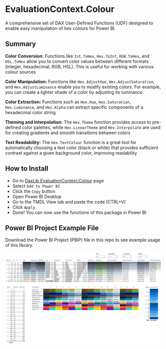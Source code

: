 
# EvaluationContext.Colour

A comprehensive set of DAX User-Defined Functions (UDF) designed to enable easy manipulation of hex colours for Power BI.

## Summary

**Color Conversion:** Functions like `Int.ToHex`, `Hex.ToInt`, `RGB.ToHex`, and `HSL.ToHex` allow you to convert color values between different formats (integer, hexadecimal, RGB, HSL). This is useful for working with various colour sources

**Color Manipulation:** Functions like `Hex.AdjustHue`, `Hex.AdjustSaturation`, and `Hex.AdjustLuminance` enable you to modify existing colors. For example, you can create a lighter shade of a color by adjusting its luminance.

**Color Extraction:** Functions such as `Hex.Hue`, `Hex.Saturation`, `Hex.Luminance`, and `Hex.Alpha` can extract specific components of a hexadecimal color string

**Theming and Interpolation:** The `Hex.Theme` function provides access to pre-defined color palettes, while `Hex.LinearTheme` and `Hex.Interpolate` are used for creating gradients and smooth transitions between colors

**Text Readability:** The `Hex.TextColour` function is a great tool for automatically choosing a text color (black or white) that provides sufficient contrast against a given background color, improving readability

## How to Install

- Go to [DaxLib EvaluationContext.Colour](https://daxlib.org/package/EvaluationContext.Colour/) page
- Select `Add to Power BI`
- Click the `Copy` button
- Open Power BI Desktop
- Go to the TMDL View tab and paste the code (CTRL+V)
- Click `Apply`
- Done! You can now use the functions of this package in Power BI

## Power BI Project Example File

Download the Power BI Project (PBIP) file in this repo to see example usage of this library.

![UDF in Action](/assets/img/UDFInPowerBI.png)